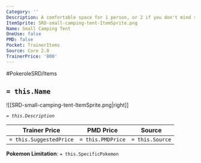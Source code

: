 ```yaml
---
Category: ''
Description: A comfortable space for 1 person, or 2 if you don't mind squeezing.
ItemSprite: SRD-small-camping-tent-ItemSprite.png
Name: Small Camping Tent
OneUse: false
PMD: false
Pocket: TrainerItems
Source: Core 2.0
TrainerPrice: '800'
---
```


#PokeroleSRD/Items

## `= this.Name`

![[SRD-small-camping-tent-ItemSprite.png|right]]

*`= this.Description`*

| Trainer Price           | PMD Price         | Source | 
| ----------------------- | ----------------- | ------ |
| `= this.SuggestedPrice` | `= this.PMDPrice` | `= this.Source`

**Pokemon Limitation**: `= this.SpecificPokemon`
